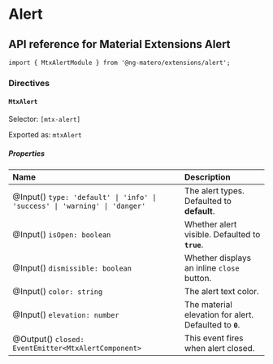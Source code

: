 # Alert

## API reference for Material Extensions Alert

`import { MtxAlertModule } from '@ng-matero/extensions/alert';`

### Directives

#### `MtxAlert`

Selector: `[mtx-alert]`

Exported as: `mtxAlert`

##### Properties

| Name | Description |
| :--- | :--- |
| @Input\(\) `type: 'default' \| 'info' \| 'success' \| 'warning' \| 'danger'` | The alert types. Defaulted to **default**. |
| @Input\(\) `isOpen: boolean` | Whether alert visible. Defaulted to **`true`**. |
| @Input\(\) `dismissible: boolean` | Whether displays an inline `close` button. |
| @Input\(\) `color: string` | The alert text color. |
| @Input\(\) `elevation: number` | The material elevation for alert. Defaulted to **`0`**. |
| @Output\(\) `closed: EventEmitter<MtxAlertComponent>` | This event fires when alert closed. |

